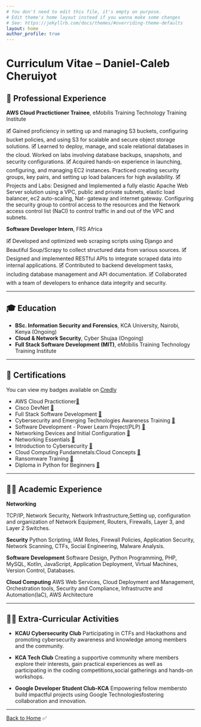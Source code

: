 ```yaml
---
# You don't need to edit this file, it's empty on purpose.
# Edit theme's home layout instead if you wanna make some changes
# See: https://jekyllrb.com/docs/themes/#overriding-theme-defaults
layout: home
author_profile: true
---
```


# Curriculum Vitae – Daniel-Caleb Cheruiyot

## 💼 Professional Experience

**AWS Cloud Practictioner Trainee**, eMobilis Training Technology Training Institute  

🗹 Gained proficiency in setting up and managing S3 buckets, configuring bucket policies, and using S3 for scalable and secure object storage solutions.
🗹 Learned to deploy, manage, and scale relational databases in the cloud. Worked on labs involving database backups, snapshots, and security configurations. 
🗹 Acquired hands-on experience in launching, configuring, and managing EC2 instances. Practiced creating security groups, key pairs, and setting up load balancers for high availability. 
🗹 Projects and Labs: Designed and Implemented a fully elastic Apache Web Server solution using a VPC, public and private subnets, elastic load balancer, ec2 auto-scaling, Nat- gateway and internet gateway. Configuring the security group to control access to the resources and the Network access control list (NaCl) to control traffic in and out of the VPC and subnets.

**Software Developer Intern**, FRS Africa

🗹 Developed and optimized web scraping scripts using Django and Beautiful Soup/Scrapy to collect structured data from various sources.
🗹 Designed and implemented RESTful APIs to integrate scraped data into internal applications.
🗹 Contributed to backend development tasks, including database management and API documentation.
🗹 Collaborated with a team of developers to enhance data integrity and security.  

---

## 🎓 Education

- **BSc. Information Security and Forensics**, KCA University, Nairobi, Kenya (Ongoing)
- **Cloud & Network Security**, Cyber Shujaa (Ongoing)
- **Full Stack Software Development (MIT)**, eMobilis Training Technology Training Institute

---

## 📜 Certifications

You can view my badges available on [Credly](https://www.credly.com/users/daniel-caleb-cheruiyot)

- AWS Cloud Practictioner[🔗](https://drive.google.com/file/d/1ielPugD4_h0dUi3MN2qjzza5ulUKG495/view?usp=sharing)
- Cisco DevNet [🔗](https://www.linkedin.com/in/daniel-caleb-cheruiyot/details/certifications/1746520046792/single-media-viewer/?profileId=ACoAADKlR5IBTCPfoxBg7hbgCYWN26H7ZPFUwtQ)
- Full Stack Software Development [🔗](https://drive.google.com/file/d/1sP3wh-KrDglsLVWOZFvMfe805T1ToPcD/view?usp=sharing)
- Cybersecurity and Emerging Technologies Awareness Training [🔗](https://drive.google.com/file/d/1tXWAh2tZ_3H9TRgi0XzTj95kmOE0qdFv/view)
- Software Development - Power Learn Project(PLP) [🔗](https://drive.google.com/file/d/1hg2IbBdXxIw8X4PPNv7jBHdlTey_nUKs/view)
- Networking Devices and Initial Configuration [🔗](https://drive.google.com/file/d/1th_zbQj3m01N9cvagVQJoW75StVG711Q/view?usp=sharing)
- Networking Essentials [🔗](https://drive.google.com/file/d/1cDjvH4xO_v85w4FrtYplV7JFbf2Meur3/view?usp=sharing)
- Introduction to Cybersecurity [🔗](https://www.credly.com/badges/b9c77870-ba97-4b37-aa99-f0ef5babc6be/public_url)
- Cloud Computing Fundamnetals:Cloud Concepts [🔗](https://drive.google.com/file/d/1U79GpxOSgtOcdjQ8GATvfO8uDQfaPkaz/view?usp=sharing)
- Ransomware Training [🔗](https://drive.google.com/file/d/1Suf0Jw7N-SXceG3Nwck-o62qTFt3A903/view?usp=sharing)
- Diploma in Python for Beginners [🔗](https://alison.com/certification/check/$2y$10$4lvWxQY5gL5wrr55CKhor.q0W6slqWgyg2eqlPI4pLVtQIEEaaQ3e)

---

## 👩‍🏫 Academic Experience

**Networking**

TCP/IP, Network Security, Network Infrastructure,Setting up, configuration and
organization of Network Equipment, Routers, Firewalls, Layer 3, and Layer 2 Switches.

**Security**
Python Scripting, IAM Roles, Firewall Policies, Application Security, Network Scanning, CTFs, Social Engineering, Malware Analysis.

**Software Development**
Software Design, Python Programming, PHP, MySQL, Kotlin, JavaScript, Application Deployment, Virtual Machines, Version Control, Databases.

**Cloud Computing**
AWS Web Services, Cloud Deployment and Management, Orchestration tools, Security and Compliance, Infrastructre and Automation(IaC), AWS
Architecture

---

## 🤝🏽 Extra-Curricular Activities

- **KCAU Cybersecurity Club**
Participating in CTFs and Hackathons and promoting cybersecurity awareness and
knowledge among members and the community.

- **KCA Tech Club**
Creating a supportive community where members explore their interests, gain
practical experiences as well as participating in the coding competitions,social
gatherings and hands-on workshops.

- **Google Developer Student Club-KCA**
Empowering fellow membersto build impactful projects using Google
Technologiesfostering collaboration and innovation.

---

[Back to Home](/)
✅
